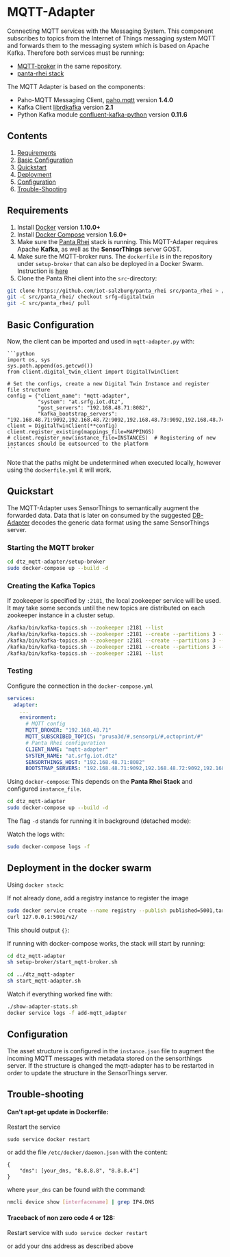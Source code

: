 # MQTT-Adapter
Connecting MQTT services with the Messaging System.
This component subscribes to topics from the Internet of Things
messaging system MQTT and forwards them to the messaging system which is based on
Apache Kafka.
Therefore both services must be running:
* [MQTT-broker](https://github.com/iot-salzburg/dtz_mqtt-adapter/tree/master/setup_broker) in the same repository.
* [panta-rhei stack](https://github.com/iot-salzburg/panta_rhei)


The MQTT Adapter is based on the components:
* Paho-MQTT Messaging Client, [paho.mqtt](https://pypi.python.org/pypi/paho-mqtt/1.3.1) version **1.4.0**
* Kafka Client [librdkafka](https://github.com/geeknam/docker-confluent-python) version **2.1**
* Python Kafka module [confluent-kafka-python](https://github.com/confluentinc/confluent-kafka-python) 
version **0.11.6**



## Contents

1. [Requirements](#requirements)
2. [Basic Configuration](#basic-configuration)
2. [Quickstart](#quickstart)
3. [Deployment](#deployment-in-the-docker-swarm)
3. [Configuration](#configuration)
4. [Trouble-Shooting](#trouble-shooting)


## Requirements

1.  Install [Docker](https://www.docker.com/community-edition#/download) version **1.10.0+**
2.  Install [Docker Compose](https://docs.docker.com/compose/install/) version **1.6.0+**
3.  Make sure the [Panta Rhei](https://github.com/iot-salzburg/panta_rhei) stack is running.
    This MQTT-Adaper requires Apache **Kafka**, as well as the **SensorThings** server GOST.
4.  Make sure the MQTT-broker runs. The `dockerfile` is in the repository under `setup-broker`
    that can also be deployed in a Docker Swarm. Instruction is [here](#starting-the-mqtt-broker)
5.  Clone the Panta Rhei client into the `src`-directory:
    
```bash
git clone https://github.com/iot-salzburg/panta_rhei src/panta_rhei > /dev/null 2>&1 || echo "Repo already exists"
git -C src/panta_rhei/ checkout srfg-digitaltwin
git -C src/panta_rhei/ pull
```

## Basic Configuration
Now, the client can be imported and used in `mqtt-adapter.py` with:
    
    ```python
    import os, sys
    sys.path.append(os.getcwd())
    from client.digital_twin_client import DigitalTwinClient

    # Set the configs, create a new Digital Twin Instance and register file structure
    config = {"client_name": "mqtt-adapter",
              "system": "at.srfg.iot.dtz",
              "gost_servers": "192.168.48.71:8082",
              "kafka_bootstrap_servers": "192.168.48.71:9092,192.168.48.72:9092,192.168.48.73:9092,192.168.48.74:9092,192.168.48.75:9092"}
    client = DigitalTwinClient(**config)
    client.register_existing(mappings_file=MAPPINGS)
    # client.register_new(instance_file=INSTANCES)  # Registering of new instances should be outsourced to the platform
    ```
    
Note that the paths might be undetermined when executed locally, 
however using the `dockerfile.yml` it will work.

## Quickstart

The MQTT-Adapter uses SensorThings to semantically augment
the forwarded data. Data that is later on consumed by the
suggested [DB-Adapter](https://github.com/iot-salzburg/DB-Adapter/)
decodes the generic data format using the same SensorThings server.

### Starting the MQTT broker

```bash
cd dtz_mqtt-adapter/setup-broker
sudo docker-compose up --build -d
```

### Creating the Kafka Topics

If zookeeper is specified by `:2181`, the local zookeeper service will be used. 
It may take some seconds until the new topics are distributed on each zookeeper instance in
a cluster setup.

```bash
/kafka/bin/kafka-topics.sh --zookeeper :2181 --list
/kafka/bin/kafka-topics.sh --zookeeper :2181 --create --partitions 3 --replication-factor 3 --config min.insync.replicas=2 --config cleanup.policy=compact --config retention.ms=241920000 --topic eu.srfg.iot.dtz.data
/kafka/bin/kafka-topics.sh --zookeeper :2181 --create --partitions 3 --replication-factor 3 --config min.insync.replicas=2 --config cleanup.policy=compact --config retention.ms=241920000 --topic eu.srfg.iot.dtz.external
/kafka/bin/kafka-topics.sh --zookeeper :2181 --create --partitions 3 --replication-factor 1 --config min.insync.replicas=1 --config cleanup.policy=compact --config retention.ms=241920000 --topic eu.srfg.iot.dtz.logging
/kafka/bin/kafka-topics.sh --zookeeper :2181 --list
```

### Testing

Configure the connection in the `docker-compose.yml`

```yaml
services:
  adapter:
    ...
    environment:
      # MQTT config
      MQTT_BROKER: "192.168.48.71"
      MQTT_SUBSCRIBED_TOPICS: "prusa3d/#,sensorpi/#,octoprint/#"
      # Panta Rhei configuration
      CLIENT_NAME: "mqtt-adapter"
      SYSTEM_NAME: "at.srfg.iot.dtz"
      SENSORTHINGS_HOST: "192.168.48.71:8082"
      BOOTSTRAP_SERVERS: "192.168.48.71:9092,192.168.48.72:9092,192.168.48.73:9092,192.168.48.74:9092,192.168.48.75:9092"
```

Using `docker-compose`: This depends on the **Panta Rhei Stack** and
configured `instance_file`.

```bash
cd dtz_mqtt-adapter
sudo docker-compose up --build -d
```

The flag `-d` stands for running it in background (detached mode):

Watch the logs with:
```bash
sudo docker-compose logs -f
```


## Deployment in the docker swarm

Using `docker stack`:

If not already done, add a registry instance to register the image
```bash
sudo docker service create --name registry --publish published=5001,target=5000 registry:2
curl 127.0.0.1:5001/v2/
```
This should output `{}`:


If running with docker-compose works, the stack will start by running:


```bash
cd dtz_mqtt-adapter
sh setup-broker/start_mqtt-broker.sh

cd ../dtz_mqtt-adapter
sh start_mqtt-adapter.sh
```

Watch if everything worked fine with:

```bash
./show-adapter-stats.sh
docker service logs -f add-mqtt_adapter
```


## Configuration

The asset structure is configured in the `instance.json` file to
augment the incoming MQTT messages with metadata stored on the
sensorthings server.
If the structure is changed the mqtt-adapter has to be restarted in order to
update the structure in the SensorThings server.



## Trouble-shooting

#### Can't apt-get update in Dockerfile:
Restart the service

```sudo service docker restart```

or add the file `/etc/docker/daemon.json` with the content:
```
{
    "dns": [your_dns, "8.8.8.8", "8.8.8.4"]
}
```
where `your_dns` can be found with the command:

```bash
nmcli device show [interfacename] | grep IP4.DNS
```

####  Traceback of non zero code 4 or 128:

Restart service with
```sudo service docker restart```

or add your dns address as described above




